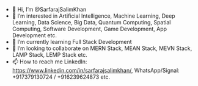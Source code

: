 - 👋 Hi, I’m @SarfarajSalimKhan
- 👀 I’m interested in Artificial Intelligence, Machine Learning, Deep Learning, Data Science, Big Data, Quantum Computing, Spatial Computing, Software Development, Game Development, App Development etc.
- 🌱 I’m currently learning Full Stack Development
- 💞️ I’m looking to collaborate on MERN Stack, MEAN Stack, MEVN Stack, LAMP Stack, LEMP Stack etc.
- 📫 How to reach me LinkedIn: https://www.linkedin.com/in/sarfarajsalimkhan/, WhatsApp/Signal: +917379130724 / +916239624873 etc.

<!---
SarfarajSalimKhan/SarfarajSalimKhan is a ✨ special ✨ repository because its `README.md` (this file) appears on your GitHub profile.
You can click the Preview link to take a look at your changes.
--->

